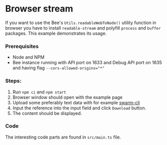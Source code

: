 # Browser stream

If you want to use the Bee's `Utils.readableWebToNode()` utility function in browser you
have to install `readable-stream` and polyfill `process` and `buffer` packages.
This example demonstrates its usage.

### Prerequisites

 - Node and NPM
- Bee instance running with API port on 1633 and Debug API port on 1635 and having flag `--cors-allowed-origins="*"`

### Steps:

1. Run `npm ci` and `npm start`
2. Browser window should open with the example page
3. Upload some preferably text data with for example [swarm-cli](https://github.com/ethersphere/swarm-cli)
4. Input the reference into the input field and click `Download` button.
5. The content should be displayed.

### Code

The interesting code parts are found in `src/main.ts` file.
